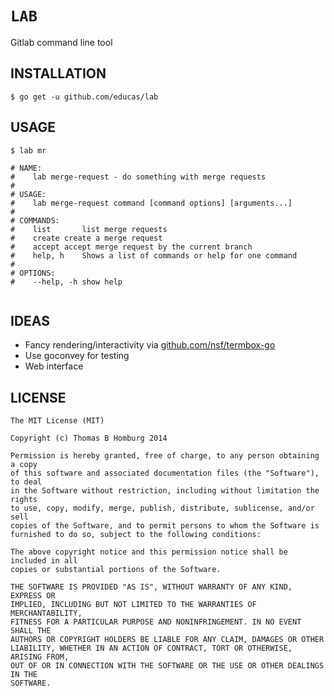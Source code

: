 # `LAB`

Gitlab command line tool

## INSTALLATION

`$ go get -u github.com/educas/lab`

## USAGE

```
$ lab mr

# NAME:
#    lab merge-request - do something with merge requests
# 
# USAGE:
#    lab merge-request command [command options] [arguments...]
# 
# COMMANDS:
#    list		list merge requests
#    create	create a merge request
#    accept	accept merge request by the current branch
#    help, h	Shows a list of commands or help for one command
#    
# OPTIONS:
#    --help, -h	show help
   
```

## IDEAS

- Fancy rendering/interactivity via [github.com/nsf/termbox-go](https://github.com/nsf/termbox-go)
- Use goconvey for testing
- Web interface

## LICENSE
 
```
The MIT License (MIT)

Copyright (c) Thomas B Homburg 2014

Permission is hereby granted, free of charge, to any person obtaining a copy
of this software and associated documentation files (the "Software"), to deal
in the Software without restriction, including without limitation the rights
to use, copy, modify, merge, publish, distribute, sublicense, and/or sell
copies of the Software, and to permit persons to whom the Software is
furnished to do so, subject to the following conditions:

The above copyright notice and this permission notice shall be included in all
copies or substantial portions of the Software.

THE SOFTWARE IS PROVIDED "AS IS", WITHOUT WARRANTY OF ANY KIND, EXPRESS OR
IMPLIED, INCLUDING BUT NOT LIMITED TO THE WARRANTIES OF MERCHANTABILITY,
FITNESS FOR A PARTICULAR PURPOSE AND NONINFRINGEMENT. IN NO EVENT SHALL THE
AUTHORS OR COPYRIGHT HOLDERS BE LIABLE FOR ANY CLAIM, DAMAGES OR OTHER
LIABILITY, WHETHER IN AN ACTION OF CONTRACT, TORT OR OTHERWISE, ARISING FROM,
OUT OF OR IN CONNECTION WITH THE SOFTWARE OR THE USE OR OTHER DEALINGS IN THE
SOFTWARE.
```

